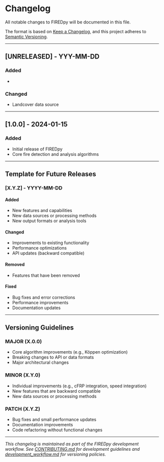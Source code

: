 # Changelog

All notable changes to FIREDpy will be documented in this file.

The format is based on [Keep a Changelog](https://keepachangelog.com/en/1.0.0/),
and this project adheres to [Semantic Versioning](https://semver.org/spec/v2.0.0.html).

---

## [UNRELEASED] - YYY-MM-DD

### Added
- 

### Changed
- Landcover data source


---

## [1.0.0] - 2024-01-15

### Added
- Initial release of FIREDpy
- Core fire detection and analysis algorithms

---

## Template for Future Releases

### [X.Y.Z] - YYYY-MM-DD

#### Added
- New features and capabilities
- New data sources or processing methods
- New output formats or analysis tools

#### Changed
- Improvements to existing functionality
- Performance optimizations
- API updates (backward compatible)

#### Removed
- Features that have been removed

#### Fixed
- Bug fixes and error corrections
- Performance improvements
- Documentation updates

---

## Versioning Guidelines

### MAJOR (X.0.0)
- Core algorithm improvements (e.g., Köppen optimization)
- Breaking changes to API or data formats
- Major architectural changes

### MINOR (X.Y.0)
- Individual improvements (e.g., cFRP integration, speed integration)
- New features that are backward compatible
- New data sources or processing methods

### PATCH (X.Y.Z)
- Bug fixes and small performance updates
- Documentation improvements
- Code refactoring without functional changes

---

*This changelog is maintained as part of the FIREDpy development workflow. See [CONTRIBUTING.md](CONTRIBUTING.md) for development guidelines and [development_workflow.md](development_workflow.md) for versioning policies.*
